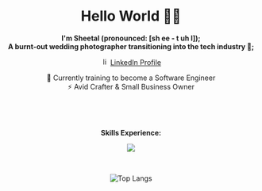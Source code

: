 <div align="center">

# Hello World 👋🏽
<p align="center"><strong>I'm Sheetal (pronounced: [sh ee - t uh l]);<br>A burnt-out wedding photographer transitioning into the tech industry 🤖; </strong></p>

<p>
  <img src="https://skillicons.dev/icons?i=linkedin&theme=light" width="15" height="15" alt="linkedin">
  <a href="https://www.linkedin.com/in/sheetalvarsani" rel="nofollow noreferrer">
    LinkedIn Profile
  </a>
</p>

🌱 Currently training to become a Software Engineer <br>
⚡ Avid Crafter & Small Business Owner

</div>

#

<div align="center">
  <br>
  <p align="center"><strong>Skills Experience:</strong></p>
  <p align="center">
    <a href="https://skillicons.dev">
      <img src="https://skillicons.dev/icons?i=html,css,js,typescript,react,vscode,bootstrap,mysql,nodejs,py,flask,jest,aws,mongodb,codepen,figma,ps,git,github,java,sass,spring,bash,githubactions&perline=8&theme=dark" />
    </a>
  </p>
  <br>

  ![Top Langs](https://github-readme-stats.vercel.app/api/top-langs/?username=sheetalvarsani&hide_progress=true)
</div>
